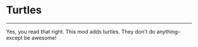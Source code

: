 # Turtles
---------

Yes, you read that right. This mod adds turtles. They don't do anything–except be awesome!
